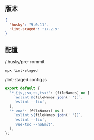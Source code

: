 
## 版本

```json
{
  "husky": "9.0.11",
  "lint-staged": "15.2.9"
}
```

## 配置

/.husky/pre-commit

```
npx lint-staged
```

/lint-staged.config.js

```javascript
export default {
  '*.{js,jsx,ts,tsx}': (fileNames) => [
    `eslint ${fileNames.join(' ')}`,
    'eslint --fix',
  ],
  '*.vue': (fileNames) => [
    `eslint ${fileNames.join(' ')}`,
    'eslint --fix',
    'vue-tsc --noEmit',
  ],
};
```
